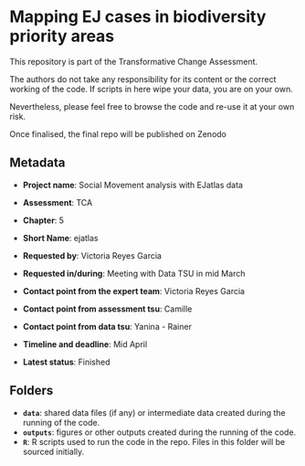 # Mapping EJ cases in biodiversity priority areas

This repository is part of the Transformative Change Assessment.

The authors do not take any responsibility for its content or the correct working of the code. If scripts in here wipe your data, you are on your own.

Nevertheless, please feel free to browse the code and re-use it at your own risk. 

Once finalised, the final repo will be published on Zenodo 

## Metadata

- **Project name**: Social Movement analysis with EJatlas data
- **Assessment**: TCA
- **Chapter**: 5
- **Short Name**: ejatlas

- **Requested by**: Victoria Reyes Garcia
- **Requested in/during**: Meeting with Data TSU in mid March

- **Contact point from the expert team**: Victoria Reyes Garcia
- **Contact point from assessment tsu**: Camille
- **Contact point from data tsu**: Yanina - Rainer
- **Timeline and deadline**: Mid April
- **Latest status**: Finished

## Folders

- **`data`**: shared data files (if any) or intermediate data created during the running of the code.
- **`outputs`**: figures or other outputs created during the running of the code.
- **`R`**: R scripts used to run the code in the repo. Files in this folder will be sourced initially.

